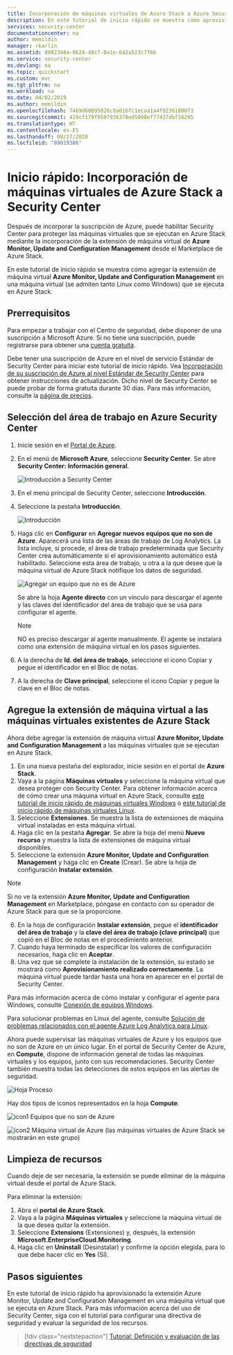 ```yaml
---
title: Incorporación de máquinas virtuales de Azure Stack a Azure Security Center
description: En este tutorial de inicio rápido se muestra cómo aprovisionar la extensión de máquina virtual de Azure Monitor, Update and Configuration Management en una máquina virtual de Azure Stack.
services: security-center
documentationcenter: na
author: memildin
manager: rkarlin
ms.assetid: 8982348a-0624-40c7-8a1e-642a523c7f6b
ms.service: security-center
ms.devlang: na
ms.topic: quickstart
ms.custom: mvc
ms.tgt_pltfrm: na
ms.workload: na
ms.date: 04/02/2019
ms.author: memildin
ms.openlocfilehash: 7469d60095026c8a016fc1ecaa1a4f92361800f3
ms.sourcegitcommit: 419cf179f9597936378ed5098ef77437dbf16295
ms.translationtype: HT
ms.contentlocale: es-ES
ms.lasthandoff: 08/27/2020
ms.locfileid: "89019386"
---
```

# <a name="quickstart-onboard-your-azure-stack-virtual-machines-to-security-center"></a>Inicio rápido: Incorporación de máquinas virtuales de Azure Stack a Security Center
Después de incorporar la suscripción de Azure, puede habilitar Security Center para proteger las máquinas virtuales que se ejecutan en Azure Stack mediante la incorporación de la extensión de máquina virtual de **Azure Monitor, Update and Configuration Management** desde el Marketplace de Azure Stack.

En este tutorial de inicio rápido se muestra cómo agregar la extensión de máquina virtual **Azure Monitor, Update and Configuration Management** en una máquina virtual (se admiten tanto Linux como Windows) que se ejecuta en Azure Stack.

## <a name="prerequisites"></a>Prerrequisitos
Para empezar a trabajar con el Centro de seguridad, debe disponer de una suscripción a Microsoft Azure. Si no tiene una suscripción, puede registrarse para obtener una [cuenta gratuita](https://azure.microsoft.com/pricing/free-trial/).

Debe tener una suscripción de Azure en el nivel de servicio Estándar de Security Center para iniciar este tutorial de inicio rápido. Vea [Incorporación de su suscripción de Azure al nivel Estándar de Security Center](security-center-get-started.md) para obtener instrucciones de actualización. Dicho nivel de Security Center se puede probar de forma gratuita durante 30 días. Para más información, consulte la [página de precios](https://azure.microsoft.com/pricing/details/security-center/).

## <a name="select-your-workspace-in-azure-security-center"></a>Selección del área de trabajo en Azure Security Center

1. Inicie sesión en el [Portal de Azure](https://azure.microsoft.com/features/azure-portal/).
2. En el menú de **Microsoft Azure**, seleccione **Security Center**. Se abre **Security Center: Información general**. 

   ![Introducción a Security Center][2]

3. En el menú principal de Security Center, seleccione **Introducción**.
4. Seleccione la pestaña **Introducción**.

   ![Introducción][3]

5. Haga clic en **Configurar** en **Agregar nuevos equipos que no son de Azure**. Aparecerá una lista de las áreas de trabajo de Log Analytics. La lista incluye, si procede, el área de trabajo predeterminada que Security Center crea automáticamente si el aprovisionamiento automático está habilitado. Seleccione esta área de trabajo, u otra a la que desee que la máquina virtual de Azure Stack notifique los datos de seguridad.

    ![Agregar un equipo que no es de Azure](./media/quick-onboard-windows-computer/non-azure.png)

   Se abre la hoja **Agente directo** con un vínculo para descargar el agente y las claves del identificador del área de trabajo que se usa para configurar el agente.

   >[!NOTE]
   > NO es preciso descargar al agente manualmente. El agente se instalará como una extensión de máquina virtual en los pasos siguientes.

6. A la derecha de **Id. del área de trabajo**, seleccione el icono Copiar y pegue el identificador en el Bloc de notas.

7. A la derecha de **Clave principal**, seleccione el icono Copiar y pegue la clave en el Bloc de notas.

## <a name="add-the-virtual-machine-extension-to-your-existing-azure-stack-virtual-machines"></a>Agregue la extensión de máquina virtual a las máquinas virtuales existentes de Azure Stack
Ahora debe agregar la extensión de máquina virtual **Azure Monitor, Update and Configuration Management** a las máquinas virtuales que se ejecutan en Azure Stack.

1. En una nueva pestaña del explorador, inicie sesión en el portal de **Azure Stack**.
2. Vaya a la página **Máquinas virtuales** y seleccione la máquina virtual que desea proteger con Security Center. Para obtener información acerca de cómo crear una máquina virtual en Azure Stack, consulte [este tutorial de inicio rápido de máquinas virtuales Windows](https://docs.microsoft.com/azure/azure-stack/user/azure-stack-quick-windows-portal) o [este tutorial de inicio rápido de máquinas virtuales Linux](https://docs.microsoft.com/azure/azure-stack/user/azure-stack-quick-linux-portal).
3. Seleccione **Extensiones**. Se muestra la lista de extensiones de máquina virtual instaladas en esta máquina virtual.
4. Haga clic en la pestaña **Agregar**. Se abre la hoja del menú **Nuevo recurso** y muestra la lista de extensiones de máquina virtual disponibles. 
5. Seleccione la extensión **Azure Monitor, Update and Configuration Management** y haga clic en **Create** (Crear). Se abre la hoja de configuración **Instalar extensión**.

>[!NOTE]
> Si no ve la extensión **Azure Monitor, Update and Configuration Management** en Marketplace, póngase en contacto con su operador de Azure Stack para que se la proporcione.

6. En la hoja de configuración **Instalar extensión**, pegue el **identificador del área de trabajo** y la **clave del área de trabajo (clave principal)** que copió en el Bloc de notas en el procedimiento anterior.
7. Cuando haya terminado de especificar los valores de configuración necesarios, haga clic en **Aceptar**.
8. Una vez que se complete la instalación de la extensión, su estado se mostrará como **Aprovisionamiento realizado correctamente**. La máquina virtual puede tardar hasta una hora en aparecer en el portal de Security Center.

Para más información acerca de cómo instalar y configurar el agente para Windows, consulte [Conexión de equipos Windows](../azure-monitor/platform/agent-windows.md#install-agent-using-setup-wizard).

Para solucionar problemas en Linux del agente, consulte [Solución de problemas relacionados con el agente Azure Log Analytics para Linux](../azure-monitor/platform/agent-linux-troubleshoot.md).

Ahora puede supervisar las máquinas virtuales de Azure y los equipos que no son de Azure en un único lugar. En el portal de Security Center de Azure, en **Compute**, dispone de información general de todas las máquinas virtuales y los equipos, junto con sus recomendaciones. Security Center también muestra todas las detecciones de estos equipos en las alertas de seguridad.

  ![Hoja Proceso][6]

Hay dos tipos de iconos representados en la hoja **Compute**:

![icon1](./media/quick-onboard-windows-computer/security-center-monitoring-icon1.png) Equipos que no son de Azure 

![icon2](./media/quick-onboard-windows-computer/security-center-monitoring-icon2.png) Máquina virtual de Azure (las máquinas virtuales de Azure Stack se mostrarán en este grupo)

## <a name="clean-up-resources"></a>Limpieza de recursos
Cuando deje de ser necesaria, la extensión se puede eliminar de la máquina virtual desde el portal de Azure Stack.

Para eliminar la extensión:

1. Abra el **portal de Azure Stack**.
2. Vaya a la página **Máquinas virtuales** y seleccione la máquina virtual de la que desea quitar la extensión.
3. Seleccione **Extensions** (Extensiones) y, después, la extensión **Microsoft.EnterpriseCloud.Monitoring**.
4. Haga clic en **Uninstall** (Desinstalar) y confirme la opción elegida, para lo que debe hacer clic en **Yes** (Sí).

## <a name="next-steps"></a>Pasos siguientes
En este tutorial de inicio rápido ha aprovisionado la extensión Azure Monitor, Update and Configuration Management en una máquina virtual que se ejecuta en Azure Stack. Para más información acerca del uso de Security Center, siga con el tutorial para configurar una directiva de seguridad y evaluar la seguridad de los recursos.

> [!div class="nextstepaction"]
> [Tutorial: Definición y evaluación de las directivas de seguridad](tutorial-security-policy.md)

<!--Image references-->
[2]: ./media/quick-onboard-windows-computer/overview.png
[3]: ./media/quick-onboard-windows-computer/get-started.png
[4]: ./media/quick-onboard-windows-computer/add-computer.png
[5]: ./media/quick-onboard-windows-computer/log-analytics-mma-setup-laworkspace.png
[6]: ./media/quick-onboard-windows-computer/compute.png

